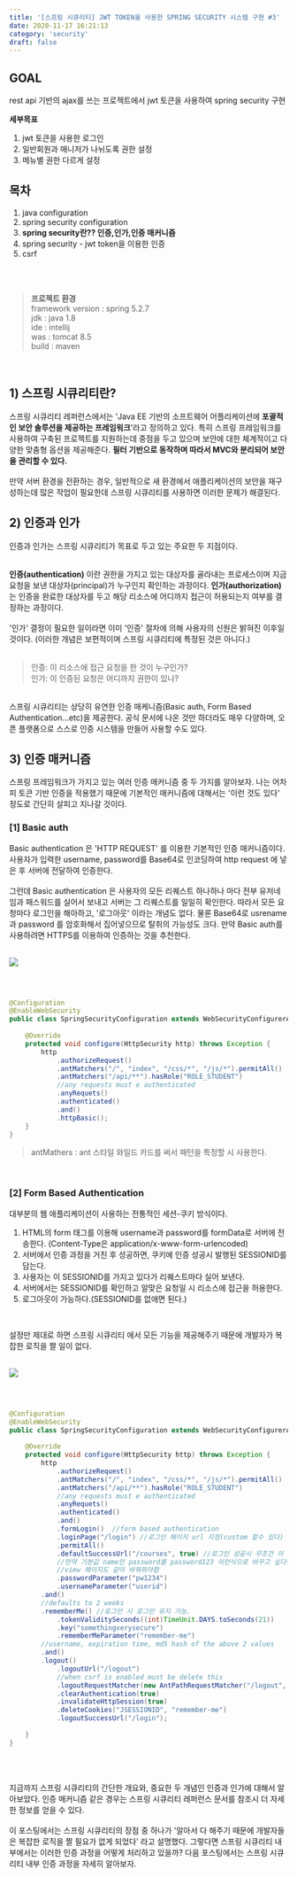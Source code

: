 ```yaml
---
title: '[스프링 시큐리티] JWT TOKEN을 사용한 SPRING SECURITY 시스템 구현 #3'
date: 2020-11-17 16:21:13
category: 'security'
draft: false
---
```


## GOAL
rest api 기반의 ajax를 쓰는 프로젝트에서 jwt 토큰을 사용하여 spring security 구현

**세부목표**<br>
1. jwt 토큰을 사용한 로그인<br>
2. 일반회원과 매니저가 나뉘도록 권한 설정<br>
3. 메뉴별 권한 다르게 설정<br>

## 목차
1. java configuration<br>
2. spring security configuration<br>
3. **spring security란?? 인증,인가,인증 매커니즘**<br>
4. spring security - jwt token을 이용한 인증<br> 
5. csrf
<br>
<br>

><strong>프로젝트 환경</strong><br>
>framework version : spring 5.2.7<br>
>jdk : java 1.8<br>
>ide : intellij<br>
>was : tomcat 8.5<br>
>build : maven<br>

<br>

## 1) 스프링 시큐리티란?

스프링 시큐리티 레퍼런스에서는 'Java EE 기반의 소프트웨어 어플리케이션에 **포괄적인 보안 솔루션을 제공하는 프레임워크**'라고 정의하고 있다. 
특히 스프링 프레임워크를 사용하여 구축된 프로젝트를 지원하는데 중점을 두고 있으며 보안에 대한 체계적이고 다양한 맞춤형 옵션을 제공해준다.
 **필터 기반으로 동작하며 따라서 MVC와 분리되어 보안을 관리할 수 있다.**
<br><br>
만약 서버 환경을 전환하는 경우, 일반적으로 새 환경에서 애플리케이션의 보안을 재구성하는데 많은 작업이 필요한데 스프링 시큐리티를 사용하면 이러한 문제가 해결된다.

## 2) 인증과 인가

인증과 인가는 스프링 시큐리티가 목표로 두고 있는 주요한 두 지점이다.<br><br>

**인증(authentication)** 이란 권한을 가지고 있는 대상자를 골라내는 프로세스이며 지금 요청을 보낸 대상자(principal)가 누구인지 확인하는 과정이다.
**인가(authorization)** 는 인증을 완료한 대상자를 두고 해당 리소스에 어디까지 접근이 허용되는지 여부를 결정하는 과정이다. 
<br><br>
'인가' 결정이 필요한 일이라면 이미 '인증' 절차에 의해 사용자의 신원은 밝혀진 이후일 것이다. (이러한 개념은 보편적이며 스프링 시큐리티에 특정된 것은 아니다.)
<br><br> 
>인증: 이 리소스에 접근 요청을 한 것이 누구인가?<br>
>인가: 이 인증된 요청은 어디까지 권한이 있나?<br>

<br>
스프링 시큐리티는 상당히 유연한 인증 매케니즘(Basic auth, Form Based Authentication...etc)을 제공한다. 공식 문서에 나온 것만 하더라도 매우 다양하며, 
오픈 플랫폼으로 스스로 인증 시스템을 만들어 사용할 수도 있다.

<br>

## 3) 인증 매커니즘

스프링 프레임워크가 가지고 있는 여러 인증 매커니즘 중 두 가지를 알아보자. 나는 어차피 토큰 기반 인증을 적용했기 때문에 기본적인 매커니즘에 대해서는 '이런 것도 있다' 정도로 간단히 살피고 지나갈 것이다. 

### [1] Basic auth

Basic authentication 은 'HTTP REQUEST' 를 이용한 기본적인 인증 매커니즘이다. 
사용자가 입력한 username, password를 Base64로 인코딩하여 http request 에 넣은 후 서버에 전달하여 인증한다.<br><br>
그런데 Basic authentication 은 사용자의 모든 리퀘스트 하나하나 마다 전부 유저네임과 패스워드를 실어서 보내고 서버는 그 리퀘스트를 일일히 확인한다.
따라서 모든 요청마다 로그인을 해아하고, '로그아웃' 이라는 개념도 없다. 물론 Base64로 usrename 과 password 를 암호화해서 집어넣으므로 탈취의 가능성도 크다.
만약 Basic auth를 사용하려면 HTTPS를 이용하여 인증하는 것을 추천한다.
<br><br>

![](./images/springsecurity_basicauth_01.png)

<br>

```java

@Configuration
@EnableWebSecurity
public class SpringSecurityConfiguration extends WebSecurityConfigurerAdapter {
    
    @Override   
    protected void configure(HttpSecurity http) throws Exception {
        http
            .authorizeRequest()
            .antMatchers("/", "index", "/css/*", "/js/*").permitAll()
            .antMatchers("/api/**").hasRole("ROLE_STUDENT")
            //any requests must e authenticated
            .anyRequets()
            .authenticated()
            .and()
            .httpBasic();                 
    }
}

```

> antMathers : ant 스타일 와일드 카드를 써서 패턴을 특정할 시 사용한다.

<br>

### [2] Form Based Authentication

대부분의 웹 애플리케이션이 사용하는 전통적인 세션-쿠키 방식이다.<br>

1) HTML의 form 태그를 이용해 username과 password를 formData로 서버에 전송한다. (Content-Type은 application/x-www-form-urlencoded)<br>
2) 서버에서 인증 과정을 거친 후 성공하면, 쿠키에 인증 성공시 발행된 SESSIONID를 담는다.<br> 
3) 사용자는 이 SESSIONID를 가지고 있다가 리퀘스트마다 실어 보낸다.<br>
4) 서버에서는 SESSIONID를 확인하고 알맞은 요청일 시 리소스에 접근을 허용한다.<br>
5) 로그아웃이 가능하다.(SESSIONID를 없애면 된다.)<br>
<br>

설정만 제대로 하면 스프링 시큐리티 에서 모든 기능을 제공해주기 때문에 개발자가 복잡한 로직을 짤 일이 없다.
<br>
<br>

![](./images/springsecurity_basicauth_03.png)

<br>

```java

@Configuration
@EnableWebSecurity
public class SpringSecurityConfiguration extends WebSecurityConfigurerAdapter {
    
    @Override   
    protected void configure(HttpSecurity http) throws Exception {
        http
            .authorizeRequest()
            .antMatchers("/", "index", "/css/*", "/js/*").permitAll()
            .antMatchers("/api/**").hasRole("ROLE_STUDENT")
            //any requests must e authenticated
            .anyRequets()
            .authenticated()
            .and()
            .formLogin()  //form based authentication
            .loginPage("/login") //로그인 페이지 url 지정(custom 할수 있다)
            .permitAll()
            .defaultSuccessUrl("/courses", true) //로그인 성공시 무조건 이 화면으로 간다.
            //만약 기본값 name인 password를 password123 이런식으로 바꾸고 싶다면..하지만 굳이 쓸 필요는 없음. 그냥 바꿔야할때 바꾸면 됨
            //view 페이지도 같이 바꿔줘야함
            .passwordParameter("pw1234")
            .usernameParameter("userid")
        .and()
        //defaults to 2 weeks
        .rememberMe() //로그인 시 로그인 유지 기능.
            .tokenValiditySeconds((int)TimeUnit.DAYS.toSeconds(21))
            .key("somethingverysecure")
            .rememberMeParameter("remember-me")
        //username, expiration time, md5 hash of the above 2 values
        .and()
        .logout()
            .logoutUrl("/logout")
            //when csrf is enabled must be delete this
            .logoutRequestMatcher(new AntPathRequestMatcher("/logout", "GET"))
            .clearAuthentication(true)
            .invalidateHttpSession(true)
            .deleteCookies("JSESSIONID", "remember-me")
            .logoutSuccessUrl("/login");
                
    }
}

```

<br>
<br>

지금까지 스프링 시큐리티의 간단한 개요와, 중요한 두 개념인 인증과 인가에 대해서 알아보았다.
인증 매커니즘 같은 경우는 스프링 시큐리티 레퍼런스 문서를 참조시 더 자세한 정보를 얻을 수 있다.
<br><br>
이 포스팅에서는 스프링 시큐리티의 장점 중 하나가 '알아서 다 해주기 때문에 개발자들은 복잡한 로직을 짤 필요가 없게 되었다' 라고 설명했다.
그렇다면 스프링 시큐리티 내부에서는 이러한 인증 과정을 어떻게 처리하고 있을까? 다음 포스팅에서는 스프링 시큐리티 내부 인증 과정을 자세히 알아보자.





